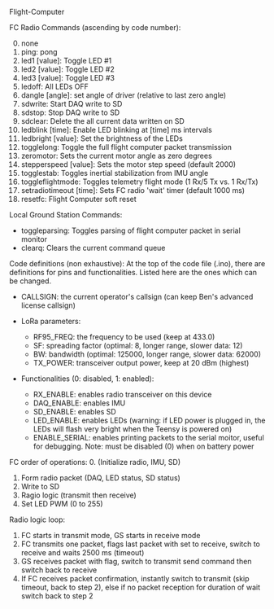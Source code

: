 Flight-Computer

FC Radio Commands (ascending by code number):

0. none
1. ping: pong
2. led1 [value]: Toggle LED #1 
3. led2 [value]: Toggle LED #2
4. led3 [value]: Toggle LED #3
5. ledoff: All LEDs OFF
6. dangle [angle]: set angle of driver (relative to last zero angle)
7. sdwrite: Start DAQ write to SD
8. sdstop: Stop DAQ write to SD
9. sdclear: Delete the all current data written on SD
10. ledblink [time]: Enable LED blinking at [time] ms intervals
11. ledbright [value]: Set the brightness of the LEDs
12. togglelong: Toggle the full flight computer packet transmission
13. zeromotor: Sets the current motor angle as zero degrees
14. stepperspeed [value]: Sets the motor step speed (default 2000)
15. togglestab: Toggles inertial stabilization from IMU angle
16. toggleflightmode: Toggles telemetry flight mode (1 Rx/5 Tx vs. 1 Rx/Tx)
17. setradiotimeout [time]: Sets FC radio 'wait' timer (default 1000 ms)
18. resetfc: Flight Computer soft reset

Local Ground Station Commands:

- toggleparsing: Toggles parsing of flight computer packet in serial monitor
- clearq: Clears the current command queue



Code definitions (non exhaustive):
At the top of the code file (.ino), there are definitions for pins and functionalities. Listed here are the ones which can be changed. 

- CALLSIGN: the current operator's callsign (can keep Ben's advanced license callsign)
- LoRa parameters:
  - RF95_FREQ: the frequency to be used (keep at 433.0)
  - SF: spreading factor (optimal: 8, longer range, slower data: 12)
  - BW: bandwidth (optimal: 125000, longer range, slower data: 62000)
  - TX_POWER: transceiver output power, keep at 20 dBm (highest)

- Functionalities (0: disabled, 1: enabled):
  - RX_ENABLE: enables radio transceiver on this device
  - DAQ_ENABLE: enables IMU
  - SD_ENABLE: enables SD
  - LED_ENABLE: enables LEDs (warning: if LED power is plugged in, the LEDs will flash very bright when the Teensy is powered on)
  - ENABLE_SERIAL: enables printing packets to the serial moitor, useful for debugging. Note: must be disabled (0) when on battery power



FC order of operations:
0. (Initialize radio, IMU, SD)
1. Form radio packet (DAQ, LED status, SD status)
2. Write to SD
3. Ragio logic (transmit then receive)
4. Set LED PWM (0 to 255) 

Radio logic loop:
1. FC starts in transmit mode, GS starts in receive mode
2. FC transmits one packet, flags last packet with set to receive, switch to receive and waits 2500 ms (timeout)
3. GS receives packet with flag, switch to transmit send command then switch back to receive
4. If FC receives packet confirmation, instantly switch to transmit (skip timeout, back to step 2), else if no packet reception for duration of wait switch back to step 2
